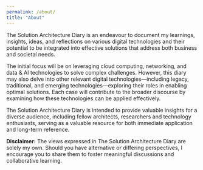 ```yaml
---
permalink: /about/
title: "About"
---
```


The Solution Architecture Diary is an endeavour to document my learnings, insights, ideas, and reflections on various digital technologies and their potential to be integrated into effective solutions that address both business and societal needs.

The initial focus will be on leveraging cloud computing, networking, and data & AI technologies to solve complex challenges. However, this diary may also delve into other relevant digital technologies—including legacy, traditional, and emerging technologies—exploring their roles in enabling optimal solutions. Each case will contribute to the broader discourse by examining how these technologies can be applied effectively.

The Solution Architecture Diary is intended to provide valuable insights for a diverse audience, including fellow architects, researchers and technology enthusiasts, serving as a valuable resource for both immediate application and long-term reference.

**Disclaimer:** The views expressed in The Solution Architecture Diary are solely my own. Should you have alternative or differing perspectives, I encourage you to share them to foster meaningful discussions and collaborative learning.